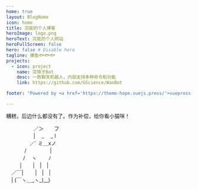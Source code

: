 ```yaml
---
home: true
layout: BlogHome
icon: home
title: 完能的个人博客
heroImage: logo.png
heroText: 完能的个人网站
heroFullScreen: false
hero: false # Disable hero
tagline: 摸鱼🐟🐟🐟
projects:
  - icon: project
    name: 完犊子Bot
    desc: 一款聊天机器人，内部支持多种命令和功能
    link: https://github.com/GScience/WanBot

footer: "Powered by <a href='https://theme-hope.vuejs.press/'>vuepress-theme-hope<a/>"

---
```


<p>糟糕，后边什么都没有了。作为补偿，给你看小猫咪！</p>
<p style="margin-block-start:0;margin-block-end:0">&#x3000;&#x3000;&#x3000;&#x3000;&#x3000;&#x0020;&#x0020;&#x0020;&#x0020;&#x0020;&#x0020;&#x0020;&#x0020;&#x0020;&#x0020;&#xff0f;&#xff1e;&#x3000;&#x3000;&#x30d5;</p>
<p style="margin-block-start:0;margin-block-end:0">&#x3000;&#x3000;&#x3000;&#x0020;&#x3000;&#x3000;&#x007c;&#x0020;&#x3000;&#x005f;&#x3000;&#x0020;&#x005f;&#x0020;&#x006c;</p>
<p style="margin-block-start:0;margin-block-end:0">&#x3000;&#x0020;&#x3000;&#x3000;&#x0020;&#x3000;&#xff0f;&#x0060;&#x0020;&#x30df;&#xff3f;&#x0078;&#x30ce;</p>
<p style="margin-block-start:0;margin-block-end:0">&#x3000;&#x3000;&#x0020;&#x3000;&#x0020;&#x002f;&#x3000;&#x3000;&#x3000;&#x0020;&#x3000;&#x0020;&#x007c;</p>
<p style="margin-block-start:0;margin-block-end:0">&#x3000;&#x3000;&#x3000;&#x0020;&#x002f;&#x3000;&#x0020;&#x30fd;&#x3000;&#x3000;&#x0020;&#xff89;</p>
<p style="margin-block-start:0;margin-block-end:0">&#x3000;&#x0020;&#x3000;&#x0020;&#x2502;&#x3000;&#x3000;&#x007c;&#x3000;&#x007c;&#x3000;&#x007c;</p>
<p style="margin-block-start:0;margin-block-end:0">&#x3000;&#xff0f;&#xffe3;&#x007c;&#x3000;&#x3000;&#x0020;&#x007c;&#x3000;&#x007c;&#x3000;&#x007c;</p>
<p style="margin-block-start:0;margin-block-end:0">&#x3000;&#x007c;&#x0020;&#x0028;&#xffe3;&#x30fd;&#xff3f;&#x005f;&#x30fd;&#x005f;&#x0029;&#x005f;&#x005f;&#x0029;</p>